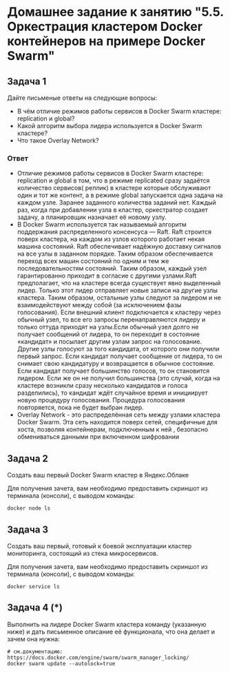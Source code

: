 # Домашнее задание к занятию "5.5. Оркестрация кластером Docker контейнеров на примере Docker Swarm"

## Задача 1

Дайте письменые ответы на следующие вопросы:

- В чём отличие режимов работы сервисов в Docker Swarm кластере: replication и global?
- Какой алгоритм выбора лидера используется в Docker Swarm кластере?
- Что такое Overlay Network?
### Ответ
- Отличие режимов работы сервисов в Docker Swarm кластере: replication и global в том, что в режиме replicated сразу задаётся количество сервисов( реплик) в кластере которые обслуживают один и тот же контент, а в режиме global запускается одна задача на каждом узле. Заранее заданного количества заданий нет. Каждый раз, когда при добавлении узла в кластер, оркестратор создает задачу, а планировщик назначает её новому узлу. 
- В Docker Swarm используется так называемый алгоритм поддержания распределенного консенсуса — Raft. Raft строится поверх кластера, на каждом из узлов которого работает некая машина состояний. Raft обеспечивает надёжную доставку сигналов на все узлы в заданном порядке. Таким образом обеспечивается переход всех машин состояний по одним и тем же последовательностям состояний. Таким образом, каждый узел гарантированно приходит в согласие с другими узлами.Raft предполагает, что на кластере всегда существует явно выделенный лидер. Только этот лидер отправляет новые записи на другие узлы кластера. Таким образом, остальные узлы следуют за лидером и не взаимодействуют между собой (за исключением фазы голосования). Если внешний клиент подключается к кластеру через обычный узел, то все его запросы перенаправляются лидеру и только оттуда приходят на узлы.Если обычный узел долго не получает сообщений от лидера, то он переходит в состояние «кандидат» и посылает другим узлам запрос на голосование. Другие узлы голосуют за того кандидата, от которого они получили первый запрос. Если кандидат получает сообщение от лидера, то он снимает свою кандидатуру и возвращается в обычное состояние. Если кандидат получает большинство голосов, то он становится лидером. Если же он не получил большинства (это случай, когда на кластере возникли сразу несколько кандидатов и голоса разделились), то кандидат ждёт случайное время и инициирует новую процедуру голосования. Процедура голосования повторяется, пока не будет выбран лидер.
- Overlay Network - это распределённая сеть между узлами кластера Docker Swarm. Эта сеть находится поверх сетей, специфичные для хоста, позволяя контейнерам, подключенным к ней , безопасно обмениваться данными при включенном шифровании

## Задача 2

Создать ваш первый Docker Swarm кластер в Яндекс.Облаке

Для получения зачета, вам необходимо предоставить скриншот из терминала (консоли), с выводом команды:
```
docker node ls
```

## Задача 3

Создать ваш первый, готовый к боевой эксплуатации кластер мониторинга, состоящий из стека микросервисов.

Для получения зачета, вам необходимо предоставить скриншот из терминала (консоли), с выводом команды:
```
docker service ls
```

## Задача 4 (*)

Выполнить на лидере Docker Swarm кластера команду (указанную ниже) и дать письменное описание её функционала, что она делает и зачем она нужна:
```
# см.документацию: https://docs.docker.com/engine/swarm/swarm_manager_locking/
docker swarm update --autolock=true
```

